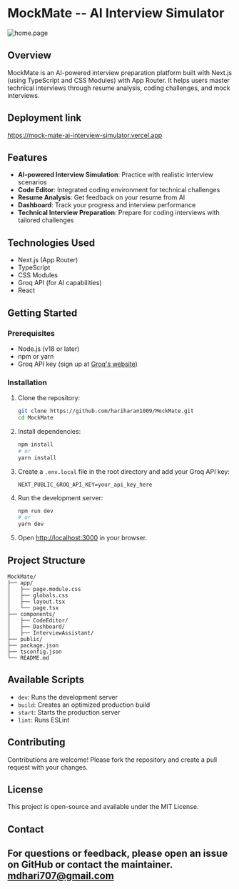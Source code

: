 #  MockMate -- AI Interview Simulator
![home.page](https://github.com/hariharan1009/Design_Project_2/blob/main/public/home.jpg)

## Overview
MockMate is an AI-powered interview preparation platform built with Next.js (using TypeScript and CSS Modules) with App Router. It helps users master technical interviews through resume analysis, coding challenges, and mock interviews. 
## Deployment link
https://mock-mate-ai-interview-simulator.vercel.app

## Features
- **AI-powered Interview Simulation**: Practice with realistic interview scenarios
- **Code Editor**: Integrated coding environment for technical challenges
- **Resume Analysis**: Get feedback on your resume from AI
- **Dashboard**: Track your progress and interview performance
- **Technical Interview Preparation**: Prepare for coding interviews with tailored challenges

## Technologies Used
- Next.js (App Router)
- TypeScript
- CSS Modules
- Groq API (for AI capabilities)
- React

## Getting Started

### Prerequisites
- Node.js (v18 or later)
- npm or yarn
- Groq API key (sign up at [Groq's website](https://groq.com/))

### Installation
1. Clone the repository:
   ```bash
   git clone https://github.com/hariharan1009/MockMate.git
   cd MockMate
   ```

2. Install dependencies:
   ```bash
   npm install
   # or
   yarn install
   ```

3. Create a `.env.local` file in the root directory and add your Groq API key:
   ```env
   NEXT_PUBLIC_GROQ_API_KEY=your_api_key_here
   ```

4. Run the development server:
   ```bash
   npm run dev
   # or
   yarn dev
   ```

5. Open [http://localhost:3000](http://localhost:3000) in your browser.

## Project Structure
```
MockMate/
├── app/
│   ├── page.module.css
│   ├── globals.css
│   ├── layout.tsx
│   └── page.tsx
├── components/
│   ├── CodeEditor/
│   ├── Dashboard/
│   ├── InterviewAssistant/
├── public/
├── package.json
├── tsconfig.json
└── README.md
```

## Available Scripts
- `dev`: Runs the development server
- `build`: Creates an optimized production build
- `start`: Starts the production server
- `lint`: Runs ESLint

## Contributing
Contributions are welcome! Please fork the repository and create a pull request with your changes.

## License
This project is open-source and available under the MIT License.

## Contact
For questions or feedback, please open an issue on GitHub or contact the maintainer.
mdhari707@gmail.com
---

